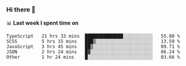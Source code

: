 ### Hi there 👋

<!--
**DBvc/DBvc** is a ✨ _special_ ✨ repository because its `README.md` (this file) appears on your GitHub profile.

Here are some ideas to get you started:

- 🔭 I’m currently working on ...
- 🌱 I’m currently learning ...
- 👯 I’m looking to collaborate on ...
- 🤔 I’m looking for help with ...
- 💬 Ask me about ...
- 📫 How to reach me: ...
- 😄 Pronouns: ...
- ⚡ Fun fact: ...
-->

📊 **Last week I spent time on**
<!--START_SECTION:waka-->
```text
TypeScript   21 hrs 33 mins  ██████████████░░░░░░░░░░░   55.80 % 
SCSS         5 hrs 15 mins   ███▒░░░░░░░░░░░░░░░░░░░░░   13.59 % 
JavaScript   3 hrs 45 mins   ██▒░░░░░░░░░░░░░░░░░░░░░░   09.71 % 
JSON         2 hrs 24 mins   █▓░░░░░░░░░░░░░░░░░░░░░░░   06.24 % 
Other        1 hr 24 mins    █░░░░░░░░░░░░░░░░░░░░░░░░   03.66 % 
```
<!--END_SECTION:waka-->
